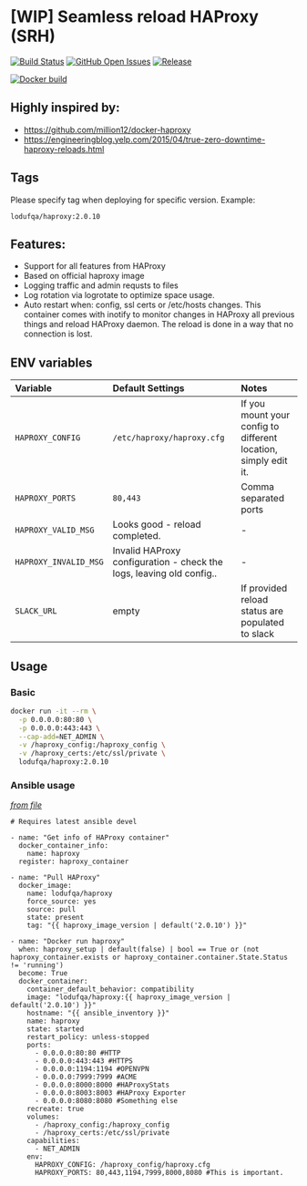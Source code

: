 # [WIP] Seamless reload HAProxy (SRH)

[![Build Status](https://img.shields.io/travis/amadeuszkryze/seamless-reload-haproxy)](https://travis-ci.org/amadeuszkryze/seamless-reload-haproxy)
[![GitHub Open Issues](https://img.shields.io/github/issues/amadeuszkryze/seamless-reload-haproxy)](https://github.com/amadeuszkryze/seamless-reload-haproxy/issues)
[![Release](https://img.shields.io/github/v/release/amadeuszkryze/seamless-reload-haproxy?include_prereleases)](https://github.com/amadeuszkryze/seamless-reload-haproxy/releases)

[![Docker build](http://dockeri.co/image/lodufqa/haproxy)](https://hub.docker.com/repository/docker/lodufqa/haproxy)

## Highly inspired by:
* https://github.com/million12/docker-haproxy
* https://engineeringblog.yelp.com/2015/04/true-zero-downtime-haproxy-reloads.html

## Tags
Please specify tag when deploying for specific version.
Example:

`lodufqa/haproxy:2.0.10`

## Features:

  * Support for all features from HAProxy
  * Based on official haproxy image
  * Logging traffic and admin requsts to files
  * Log rotation via logrotate to optimize space usage.
  * Auto restart when: config, ssl certs or /etc/hosts changes. This container comes with inotify to monitor changes in HAProxy all previous things and reload HAProxy daemon. The reload is done in a way that no connection is lost.

## ENV variables

|Variable|Default Settings|Notes|
|:--|:--|:--|
|`HAPROXY_CONFIG`|`/etc/haproxy/haproxy.cfg`|If you mount your config to different location, simply edit it.|
|`HAPROXY_PORTS`|`80,443`|Comma separated ports|
|`HAPROXY_VALID_MSG`|Looks good - reload completed.|-|
|`HAPROXY_INVALID_MSG`|Invalid HAProxy configuration - check the logs, leaving old config..|-|
|`SLACK_URL`|empty|If provided reload status are populated to slack|

## Usage

### Basic

```bash
docker run -it --rm \
  -p 0.0.0.0:80:80 \
  -p 0.0.0.0:443:443 \
  --cap-add=NET_ADMIN \
  -v /haproxy_config:/haproxy_config \
  -v /haproxy_certs:/etc/ssl/private \
  lodufqa/haproxy:2.0.10
```

### Ansible usage

*[from file](./ansible_example.yml)*
```
# Requires latest ansible devel

- name: "Get info of HAProxy container"
  docker_container_info:
    name: haproxy
  register: haproxy_container

- name: "Pull HAProxy"
  docker_image:
    name: lodufqa/haproxy
    force_source: yes
    source: pull
    state: present
    tag: "{{ haproxy_image_version | default('2.0.10') }}"

- name: "Docker run haproxy"
  when: haproxy_setup | default(false) | bool == True or (not haproxy_container.exists or haproxy_container.container.State.Status != 'running')
  become: True
  docker_container:
    container_default_behavior: compatibility
    image: "lodufqa/haproxy:{{ haproxy_image_version | default('2.0.10') }}"
    hostname: "{{ ansible_inventory }}"
    name: haproxy
    state: started
    restart_policy: unless-stopped
    ports:
      - 0.0.0.0:80:80 #HTTP
      - 0.0.0.0:443:443 #HTTPS
      - 0.0.0.0:1194:1194 #OPENVPN
      - 0.0.0.0:7999:7999 #ACME
      - 0.0.0.0:8000:8000 #HAProxyStats
      - 0.0.0.0:8003:8003 #HAProxy Exporter
      - 0.0.0.0:8080:8080 #Something else
    recreate: true
    volumes:
      - /haproxy_config:/haproxy_config
      - /haproxy_certs:/etc/ssl/private
    capabilities:
      - NET_ADMIN
    env:
      HAPROXY_CONFIG: /haproxy_config/haproxy.cfg
      HAPROXY_PORTS: 80,443,1194,7999,8000,8080 #This is important.
```
